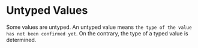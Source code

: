 # Untyped Values

Some values are untyped. An untyped value means `the type of the value has not been confirmed yet`. On the contrary, the type of a typed value is determined.